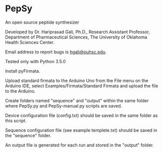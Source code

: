 # PepSy
An open source peptide synthesizer

Developed by Dr. Hariprasad Gali, Ph.D., Research Assistant Professor, Department of Pharmaceutical Sciences, The University of Oklahoma Health Sciences Center.

Email address to report bugs is hgali@ouhsc.edu.

Tested only with Python 3.5.0

Install pyFirmata.

Upload standard firmata to the Arduino Uno from the File menu on the Arduino IDE, select Examples/Firmata/Standard Firmata and upload the file to the Arduino.

Create folders named "sequence" and "output" within the same folder where PepSy.py and PepSy-manual.py scripts are saved.

Device configuration file (config.txt) should be saved in the same folder as this script.

Sequence configuration file (see example templete.txt) should be saved in the "sequence" folder.

An output file is generated for each run and stored in the "output" folder.

